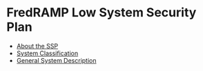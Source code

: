 # FredRAMP Low System Security Plan

* [About the SSP](system_documentation/about-the-ssp.md)
* [System Classification](system_documentation/system-data.md)
* [General System Description](system_documentation/system-description.md)  
